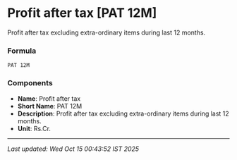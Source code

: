 # Profit after tax [PAT 12M]
Profit after tax excluding extra-ordinary items during last 12 months.

### Formula
```text
PAT 12M
```


### Components
- **Name**: Profit after tax
- **Short Name**: PAT 12M
- **Description**: Profit after tax excluding extra-ordinary items during last 12 months.
- **Unit**: Rs.Cr.

---
*Last updated: Wed Oct 15 00:43:52 IST 2025*
